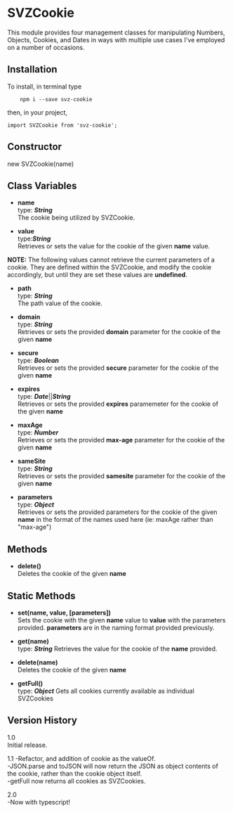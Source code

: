 # SVZCookie

This module provides four management classes for manipulating Numbers, Objects, Cookies, and Dates in ways with multiple use cases I've employed on a number of occasions.

## Installation
To install, in terminal type

```
	npm i --save svz-cookie
```

then, in your project,

```
import SVZCookie from 'svz-cookie';
```  

## Constructor

new SVZCookie(name)

## Class Variables

* **name**  
type: ***String***  
The cookie being utilized by SVZCookie.

* **value**  
type:***String***  
Retrieves or sets the value for the cookie of the given **name** value.

**NOTE:** The following values cannot retrieve the current parameters of a cookie. They are defined within the SVZCookie, and modify the cookie accordingly, but until they are set these values are **undefined**.

* **path**  
type: ***String***  
The path value of the cookie.

* **domain**  
type: ***String***  
Retrieves or sets the provided **domain** parameter for the cookie of the given **name**

* **secure**  
type: ***Boolean***  
Retrieves or sets the provided **secure** parameter for the cookie of the given **name**

* **expires**  
type: ***Date***||***String***  
Retrieves or sets the provided **expires** paramemeter for the cookie of the given **name**

* **maxAge**  
type: ***Number***  
Retrieves or sets the provided **max-age** parameter for the cookie of the given **name**

* **sameSite**  
type: ***String***  
Retrieves or sets the provided **samesite** parameter for the cookie of the given **name**

* **parameters**  
type: ***Object***  
Retrieves or sets the provided parameters for the cookie of the given **name** in the format of the names used here (ie: maxAge rather than "max-age")

## Methods

* **delete()**  
Deletes the cookie of the given **name**

## Static Methods

* **set(name, value, [parameters])**  
Sets the cookie with the given **name** value to **value** with the parameters provided. **parameters** are in the naming format provided previously.

* **get(name)**  
type: ***String***
Retrieves the value for the cookie of the **name** provided.

* **delete(name)**  
Deletes the cookie of the given **name**

* **getFull()**  
type: ***Object***
Gets all cookies currently available as individual SVZCookies

## Version History

1.0  
Initial release.

1.1
-Refactor, and addition of cookie as the valueOf.  
-JSON.parse and toJSON will now return the JSON as object contents of the cookie, rather than the cookie object itself.  
-getFull now returns all cookies as SVZCookies.  

2.0  
-Now with typescript!